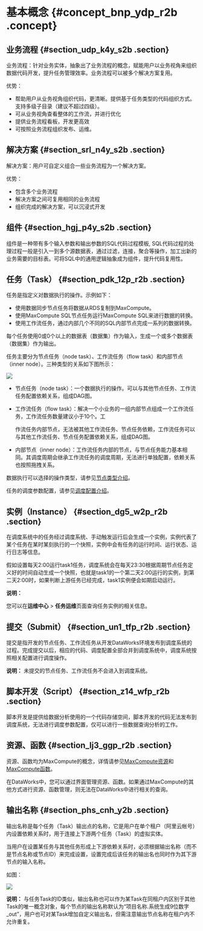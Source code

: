 # 基本概念 {#concept_bnp_ydp_r2b .concept}

## 业务流程 {#section_udp_k4y_s2b .section}

业务流程：针对业务实体，抽象出了业务流程的概念，赋能用户以业务视角来组织数据代码开发，提升任务管理效率。业务流程可以被多个解决方案复用。

优势：

-   帮助用户从业务视角组织代码，更清晰。提供基于任务类型的代码组织方式。支持多级子目录（建议不超过四级）。
-   可从业务视角查看整体的工作流，并进行优化
-   提供业务流程看板，开发更高效
-   可按照业务流程组织发布、运维。

## 解决方案 {#section_srl_n4y_s2b .section}

解决方案：用户可自定义组合一些业务流程为一个解决方案。

优势：

-   包含多个业务流程
-   解决方案之间可复用相同的业务流程
-   组织完成的解决方案，可以沉浸式开发

## 组件 {#section_hgj_p4y_s2b .section}

组件是一种带有多个输入参数和输出参数的SQL代码过程模板, SQL代码过程的处理过程一般是引入一到多个源数据表，通过过滤，连接，聚合等操作，加工出新的业务需要的目标表。可将SQL中的通用逻辑抽象成为组件，提升代码复用性。

## 任务（Task） {#section_pdk_12p_r2b .section}

任务是指定义对数据执行的操作。示例如下：

-   使用数据同步节点任务将数据从RDS复制到MaxCompute。
-   使用MaxCompute SQL节点任务运行MaxCompute SQL来进行数据的转换。
-   使用工作流任务，通过内部几个不同的SQL内部节点完成一系列的数据转换。

每个任务使用0或0个以上的数据表（数据集）作为输入，生成一个或多个数据表（数据集）作为输出。

任务主要分为节点任务（node task）、工作流任务（flow task）和内部节点（inner node）。三种类型的关系如下图所示：

![](http://static-aliyun-doc.oss-cn-hangzhou.aliyuncs.com/assets/img/16168/15382960388911_zh-CN.png)

-   节点任务（node task）：一个数据执行的操作。可以与其他节点任务、工作流任务配置依赖关系，组成DAG图。
-   工作流任务（flow task）：解决一个小业务的一组内部节点组成一个工作流任务，工作流任务数量建议小于10个。工

    作流任务内部节点，无法被其他工作流任务、节点任务依赖，工作流任务可以与其他工作流任务、节点任务配置依赖关系，组成DAG图。

-   内部节点（inner node）：工作流任务内部的节点，与节点任务能力基本相同。其调度周期会继承工作流任务的调度周期，无法进行单独配置，依赖关系也按照拖拽关系。

数据执行可以选择的操作类型，请参见[节点类型介绍](../../../../cn.zh-CN/使用指南/数据开发/节点类型/节点类型介绍.md#)。

任务的调度参数配置，请参见[调度配置介绍](../../../../cn.zh-CN/使用指南/数据开发/调度配置/基本属性.md#)。

## 实例（Instance） {#section_dg5_w2p_r2b .section}

在调度系统中的任务经过调度系统、手动触发运行后会生成一个实例，实例代表了某个任务在某时某刻执行的一个快照，实例中会有任务的运行时间、运行状态、运行日志等信息。

假如设置每天2:00运行task1任务，调度系统会在每天23:30根据周期节点任务定义好的时间自动生成一个快照，也就是task1的一个第二天2:00运行的实例，到第二天2:00时，如果判断上游任务已经完成，task1实例便会如期启动运行。

**说明：** 

您可以在**运维中心** \> **任务运维**页面查询任务实例的相关信息。

## 提交（Submit） {#section_un1_tfp_r2b .section}

提交是指开发的节点任务、工作流任务从开发DataWorks环境发布到调度系统的过程。完成提交以后，相应的代码、调度配置全部合并到调度系统中，调度系统按照相关配置进行调度操作。

**说明：** 未提交的节点任务、工作流任务不会进入到调度系统。

## 脚本开发（Script） {#section_z14_wfp_r2b .section}

脚本开发是提供给数据分析使用的一个代码存储空间，脚本开发的代码无法发布到调度系统，无法进行调度参数配置，仅可以进行一些数据查询分析的工作。

## 资源、函数 {#section_lj3_ggp_r2b .section}

资源、函数均为MaxCompute的概念，详情请参见[MaxCompute资源](https://help.aliyun.com/document_detail/27822.html)和[MaxCompute函数](https://help.aliyun.com/document_detail/27823.html)。

在DataWorks中，您可以通过界面管理资源、函数。如果通过MaxCompute的其他方式进行资源、函数管理，则无法在DataWorks中进行相关的查询。

## 输出名称 {#section_phs_cnh_y2b .section}

输出名称是每个任务（Task）输出点的名称，它是用户在单个租户（阿里云帐号）内设置依赖关系时，用于连接上下游两个任务（Task）的虚拟实体。

当用户在设置某任务与其他任务形成上下游依赖关系时，必须根据输出名称（而不是节点名称或节点ID）来完成设置，设置完成后该任务的输出名也同时作为其下游节点的输入名称。

如图：

![](http://static-aliyun-doc.oss-cn-hangzhou.aliyuncs.com/assets/img/16168/153829603810270_zh-CN.png)

**说明：** 与任务Task的ID类似，输出名称也可以作为某Task在同租户内区别于其他Task的唯一概念对象，每个节点的输出名称默认为“项目名称.系统生成9位数字\_out”，用户也可对某Task增加自定义输出名，但需注意输出节点名称在租户内不允许重复。


